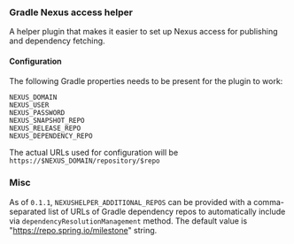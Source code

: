 
### Gradle Nexus access helper

A helper plugin that makes it easier to set up Nexus access for publishing and dependency fetching.

#### Configuration

The following Gradle properties needs to be present for the plugin to work:

```
NEXUS_DOMAIN
NEXUS_USER
NEXUS_PASSWORD
NEXUS_SNAPSHOT_REPO
NEXUS_RELEASE_REPO
NEXUS_DEPENDENCY_REPO
```

The actual URLs used for configuration will be `https://$NEXUS_DOMAIN/repository/$repo`

### Misc

As of `0.1.1`, `NEXUSHELPER_ADDITIONAL_REPOS` can be provided with a comma-separated list of URLs of Gradle dependency
repos to automatically include via `dependencyResolutionManagement` method. The default value is
"https://repo.spring.io/milestone" string.
